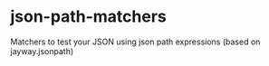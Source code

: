 # json-path-matchers
Matchers to test your JSON using json path expressions (based on jayway.jsonpath)
